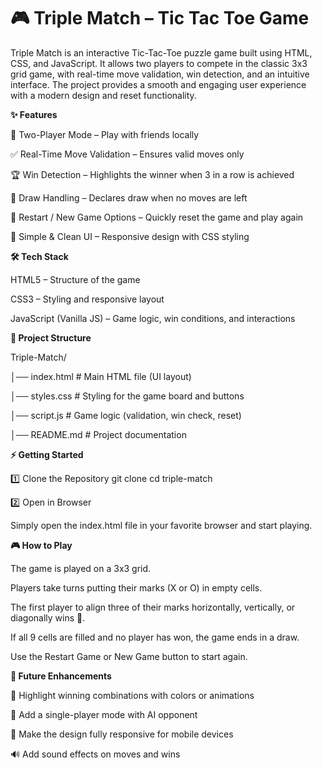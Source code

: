 # 🎮 Triple Match – Tic Tac Toe Game

Triple Match is an interactive Tic-Tac-Toe puzzle game built using HTML, CSS, and JavaScript.
It allows two players to compete in the classic 3x3 grid game, with real-time move validation, win detection, and an intuitive interface. The project provides a smooth and engaging user experience with a modern design and reset functionality.

**✨ Features**

👥 Two-Player Mode – Play with friends locally

✅ Real-Time Move Validation – Ensures valid moves only

🏆 Win Detection – Highlights the winner when 3 in a row is achieved

🤝 Draw Handling – Declares draw when no moves are left

🔄 Restart / New Game Options – Quickly reset the game and play again

🎨 Simple & Clean UI – Responsive design with CSS styling

**🛠️ Tech Stack**

HTML5 – Structure of the game

CSS3 – Styling and responsive layout

JavaScript (Vanilla JS) – Game logic, win conditions, and interactions

**📂 Project Structure**

Triple-Match/

│── index.html        # Main HTML file (UI layout)

│── styles.css        # Styling for the game board and buttons

│── script.js         # Game logic (validation, win check, reset)

│── README.md         # Project documentation

**⚡ Getting Started**

1️⃣ Clone the Repository
git clone 
cd triple-match

2️⃣ Open in Browser

Simply open the index.html file in your favorite browser and start playing.

**🎮 How to Play**

The game is played on a 3x3 grid.

Players take turns putting their marks (X or O) in empty cells.

The first player to align three of their marks horizontally, vertically, or diagonally wins 🎉.

If all 9 cells are filled and no player has won, the game ends in a draw.

Use the Restart Game or New Game button to start again.


**🚀 Future Enhancements**

🎨 Highlight winning combinations with colors or animations

🤖 Add a single-player mode with AI opponent

📱 Make the design fully responsive for mobile devices

🔊 Add sound effects on moves and wins
